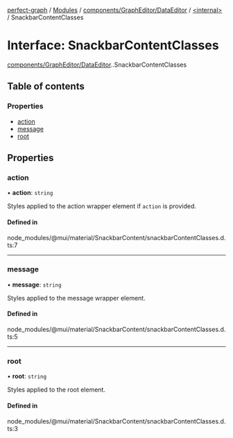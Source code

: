 [perfect-graph](../README.md) / [Modules](../modules.md) / [components/GraphEditor/DataEditor](../modules/components_GraphEditor_DataEditor.md) / [<internal\>](../modules/components_GraphEditor_DataEditor._internal_.md) / SnackbarContentClasses

# Interface: SnackbarContentClasses

[components/GraphEditor/DataEditor](../modules/components_GraphEditor_DataEditor.md).[<internal>](../modules/components_GraphEditor_DataEditor._internal_.md).SnackbarContentClasses

## Table of contents

### Properties

- [action](components_GraphEditor_DataEditor._internal_.SnackbarContentClasses.md#action)
- [message](components_GraphEditor_DataEditor._internal_.SnackbarContentClasses.md#message)
- [root](components_GraphEditor_DataEditor._internal_.SnackbarContentClasses.md#root)

## Properties

### action

• **action**: `string`

Styles applied to the action wrapper element if `action` is provided.

#### Defined in

node_modules/@mui/material/SnackbarContent/snackbarContentClasses.d.ts:7

___

### message

• **message**: `string`

Styles applied to the message wrapper element.

#### Defined in

node_modules/@mui/material/SnackbarContent/snackbarContentClasses.d.ts:5

___

### root

• **root**: `string`

Styles applied to the root element.

#### Defined in

node_modules/@mui/material/SnackbarContent/snackbarContentClasses.d.ts:3
